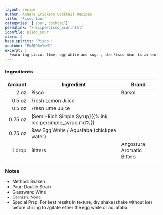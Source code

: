 ```yaml
---
layout: recipe
author: Anders Erickson Cocktail Recipes
title: "Pisco Sour"
categories: [ sour, cocktail]
permalink: "/recipe/pisco_sour.html"
iconfile: pisco_sour
stars: 5
base_spirits: "Pisco "
youtube: "FdAQ96mYwNQ"
excerpt: |
  Featuring pisco, lime, egg white and sugar, the Pisco Sour is an earthy and refreshing drink. It’s also the national cocktail of Peru and Chile.
---
```


### Ingredients

|  Amount | Ingredient                                                | Brand                      |
| ------: | --------------------------------------------------------- | -------------------------- |
|    2 oz | Pisco                                                     | Barsol                     |
|  0.5 oz | Fresh Lemon Juice                                         |
|  0.5 oz | Fresh Lime Juice                                          |
| 0.75 oz | [Semi-Rich Simple Syrup]({%link recipe/simple_syrup.md%}) |
| 0.75 oz | Raw Egg White / Aquafaba (chickpea water)                 |
|  1 drop | Bitters                                                   | Angostura Aromatic Bitters |

### Notes

- Method: Shaken
- Pour: Double Strain
- Glassware: Wine
- Garnish: None
- Special Prep: For best results in texture, dry shake (shake without ice) before chilling to agitate either the egg white or aquafaba.
